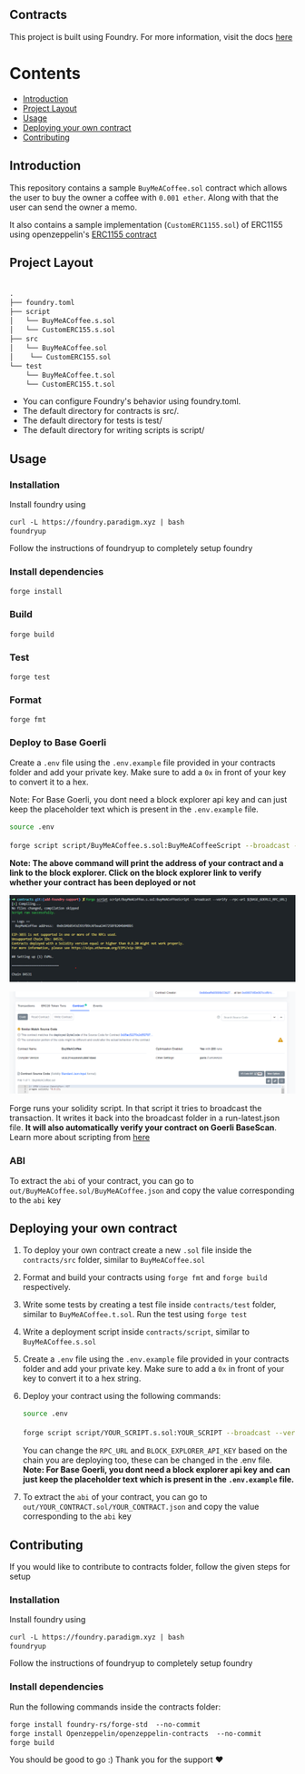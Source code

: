 ## Contracts

This project is built using Foundry. For more information, visit the docs [here](https://book.getfoundry.sh/)


# Contents

- [Introduction](#introduction)
- [Project Layout](#project-layout)
- [Usage](#usage)
- [Deploying your own contract](#deploying-your-own-contract)
- [Contributing](#contributing)

## Introduction

This repository contains a sample `BuyMeACoffee.sol` contract which allows the user to buy the owner a coffee with `0.001 ether`. Along with that the user can send the owner a memo.

It also contains a sample implementation (`CustomERC1155.sol`) of ERC1155 using openzeppelin's [ERC1155 contract](https://github.com/OpenZeppelin/openzeppelin-contracts/blob/master/contracts/token/ERC1155/IERC1155.sol)

## Project Layout

```

.
├── foundry.toml
├── script
│   └── BuyMeACoffee.s.sol
│   └── CustomERC155.s.sol
├── src
│   └── BuyMeACoffee.sol
│    └── CustomERC155.sol
└── test
    └── BuyMeACoffee.t.sol
    └── CustomERC155.t.sol

```

- You can configure Foundry's behavior using foundry.toml.
- The default directory for contracts is src/.
- The default directory for tests is test/
- The default directory for writing scripts is script/

## Usage

### Installation

Install foundry using

```shell
curl -L https://foundry.paradigm.xyz | bash
foundryup
```
Follow the instructions of foundryup to completely setup foundry

### Install dependencies

```shell
forge install
```

### Build

```shell
forge build
```

### Test

```shell
forge test
```

### Format

```shell
forge fmt
```

### Deploy to Base Goerli

Create a `.env` file using the `.env.example` file provided in your contracts folder and add your private key. Make sure to add a `0x` in front of your key to convert it to a hex.

Note: For Base Goerli, you dont need a block explorer api key and can just keep the placeholder text which is present in the `.env.example` file.

```bash
source .env

forge script script/BuyMeACoffee.s.sol:BuyMeACoffeeScript --broadcast --verify --rpc-url ${RPC_URL} --etherscan-api-key ${BLOCK_EXPLORER_API_KEY}
```

<b>Note: The above command will print the address of your contract and a link to the block explorer. Click on the block explorer link to verify whether your contract has been deployed or not </b>

![Deployment](./assets/deployment.png)

![Verified](./assets/verified.png)

Forge runs your solidity script. In that script it tries to broadcast the transaction. It writes it back into the broadcast folder in a run-latest.json file. **It will also automatically verify your contract on Goerli BaseScan**. Learn more about scripting from [here](https://book.getfoundry.sh/tutorials/solidity-scripting)

### ABI

To extract the `abi` of your contract, you can go to `out/BuyMeACoffee.sol/BuyMeACoffee.json` and copy the value corresponding to the `abi` key

## Deploying your own contract

1. To deploy your own contract create a new `.sol` file inside the `contracts/src` folder, similar to `BuyMeACoffee.sol` 
2. Format and build your contracts using `forge fmt` and `forge build` respectively.
2. Write some tests by creating a test file inside `contracts/test` folder, similar to `BuyMeACoffee.t.sol`. Run the test using `forge test`
4. Write a deployment script inside `contracts/script`, similar to `BuyMeACoffee.s.sol`
5. Create a `.env` file using the `.env.example` file provided in your contracts folder and add your private key. Make sure to add a `0x` in front of your key to convert it to a hex string.
6. Deploy your contract using the following commands:

    ```bash
    source .env

    forge script script/YOUR_SCRIPT.s.sol:YOUR_SCRIPT --broadcast --verify --rpc-url ${RPC_URL} --etherscan-api-key ${BLOCK_EXPLORER_API_KEY}
    ```

    You can change the `RPC_URL` and `BLOCK_EXPLORER_API_KEY` based on the chain you are deploying too, these can be changed in the .env file. 
    <br/>
    <b>Note: For Base Goerli, you dont need a block explorer api key and can just keep the placeholder text which is present in the `.env.example` file.</b>
7. To extract the `abi` of your contract, you can go to `out/YOUR_CONTRACT.sol/YOUR_CONTRACT.json` and copy the value corresponding to the `abi` key


## Contributing

If you would like to contribute to contracts folder, follow the given steps for setup

### Installation

Install foundry using

```shell
curl -L https://foundry.paradigm.xyz | bash
foundryup
```
Follow the instructions of foundryup to completely setup foundry

### Install dependencies

Run the following commands inside the contracts folder:

```shell
forge install foundry-rs/forge-std  --no-commit
forge install Openzeppelin/openzeppelin-contracts  --no-commit
forge build
```

You should be good to go :) Thank you for the support ❤️
